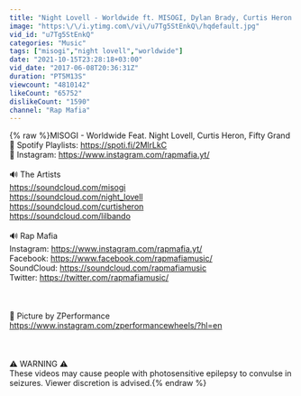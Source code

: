 ```yaml
---
title: "Night Lovell - Worldwide ft. MISOGI, Dylan Brady, Curtis Heron & Fifty Grand"
image: "https:\/\/i.ytimg.com\/vi\/u7Tg5StEnkQ\/hqdefault.jpg"
vid_id: "u7Tg5StEnkQ"
categories: "Music"
tags: ["misogi","night lovell","worldwide"]
date: "2021-10-15T23:28:18+03:00"
vid_date: "2017-06-08T20:36:31Z"
duration: "PT5M13S"
viewcount: "4810142"
likeCount: "65752"
dislikeCount: "1590"
channel: "Rap Mafia"
---
```

{% raw %}MISOGI - Worldwide Feat. Night Lovell, Curtis Heron, Fifty Grand<br />🔗 Spotify Playlists: <a rel="nofollow" target="blank" href="https://spoti.fi/2MlrLkC">https://spoti.fi/2MlrLkC</a><br />🔗 Instagram: <a rel="nofollow" target="blank" href="https://www.instagram.com/rapmafia.yt/">https://www.instagram.com/rapmafia.yt/</a><br /><br />🔊 The Artists<br /><a rel="nofollow" target="blank" href="https://soundcloud.com/misogi">https://soundcloud.com/misogi</a><br /><a rel="nofollow" target="blank" href="https://soundcloud.com/night_lovell">https://soundcloud.com/night_lovell</a><br /><a rel="nofollow" target="blank" href="https://soundcloud.com/curtisheron">https://soundcloud.com/curtisheron</a><br /><a rel="nofollow" target="blank" href="https://soundcloud.com/lilbando">https://soundcloud.com/lilbando</a><br /><br />🔊 Rap Mafia<br />Instagram: <a rel="nofollow" target="blank" href="https://www.instagram.com/rapmafia.yt/">https://www.instagram.com/rapmafia.yt/</a><br />Facebook: <a rel="nofollow" target="blank" href="https://www.facebook.com/rapmafiamusic/">https://www.facebook.com/rapmafiamusic/</a><br />SoundCloud: <a rel="nofollow" target="blank" href="https://soundcloud.com/rapmafiamusic">https://soundcloud.com/rapmafiamusic</a><br />Twitter: <a rel="nofollow" target="blank" href="https://twitter.com/rapmafiamusic/">https://twitter.com/rapmafiamusic/</a><br /><br /><br /><br />📸 Picture by ZPerformance<br /><a rel="nofollow" target="blank" href="https://www.instagram.com/zperformancewheels/?hl=en">https://www.instagram.com/zperformancewheels/?hl=en</a><br /><br /> <br /><br />⚠️ WARNING ⚠️<br />These videos may cause people with photosensitive epilepsy to convulse in seizures. Viewer discretion is advised.{% endraw %}

